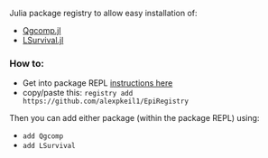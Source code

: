 Julia package registry to allow easy installation of:

- [Qgcomp.jl](https://github.com/alexpkeil1/Qgcomp.jl)
- [LSurvival.jl](https://github.com/alexpkeil1/LSurvival.jl)


### How to:

- Get into package REPL [instructions here](https://juliateachingctu.github.io/Julia-for-Optimization-and-Learning/dev/lecture_03/pkg/)
- copy/paste this: `registry add https://github.com/alexpkeil1/EpiRegistry`

Then you can add either package (within the package REPL) using:
- `add Qgcomp`
- `add LSurvival`

